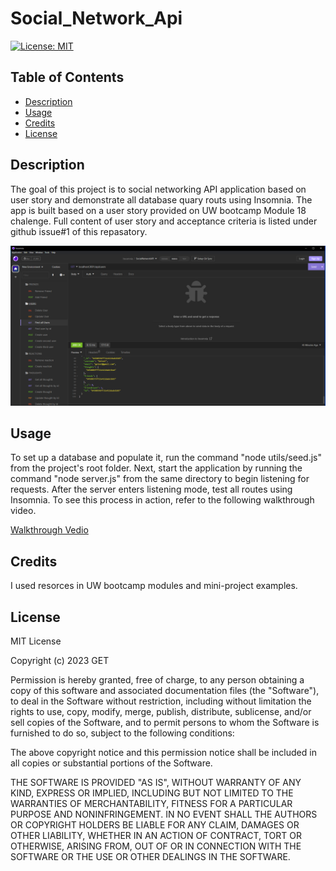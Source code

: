 

# Social_Network_Api
[![License: MIT](https://img.shields.io/badge/License-MIT-blue.svg)](https://opensource.org/licenses/MIT)

## Table of Contents
- [Description](#description)
- [Usage](#usage)
- [Credits](#credits)
- [License](#license)

## Description

The goal of this project is to social networking API application  based on user story and demonstrate all database quary routs using Insomnia. The app is built based on a user story provided on UW bootcamp Module 18 chalenge. Full content of user story and acceptance criteria is listed under github issue#1 of this repasatory. 


![Social Networking API](./Assets/Social%20Network%20API%20backEnd.PNG)


## Usage

To set up a database and populate it, run the command "node utils/seed.js" from the project's root folder. Next, start the application by running the command "node server.js" from the same directory to begin listening for requests. After the server enters listening mode, test all routes using Insomnia. To see this process in action, refer to the following walkthrough video.

[Walkthrough Vedio](https://youtu.be/_2l86SzgsmU)

## Credits
I used resorces in UW bootcamp modules and mini-project examples.

## License
MIT License

Copyright (c) 2023 GET

Permission is hereby granted, free of charge, to any person obtaining a copy
of this software and associated documentation files (the "Software"), to deal
in the Software without restriction, including without limitation the rights
to use, copy, modify, merge, publish, distribute, sublicense, and/or sell
copies of the Software, and to permit persons to whom the Software is
furnished to do so, subject to the following conditions:

The above copyright notice and this permission notice shall be included in all
copies or substantial portions of the Software.

THE SOFTWARE IS PROVIDED "AS IS", WITHOUT WARRANTY OF ANY KIND, EXPRESS OR
IMPLIED, INCLUDING BUT NOT LIMITED TO THE WARRANTIES OF MERCHANTABILITY,
FITNESS FOR A PARTICULAR PURPOSE AND NONINFRINGEMENT. IN NO EVENT SHALL THE
AUTHORS OR COPYRIGHT HOLDERS BE LIABLE FOR ANY CLAIM, DAMAGES OR OTHER
LIABILITY, WHETHER IN AN ACTION OF CONTRACT, TORT OR OTHERWISE, ARISING FROM,
OUT OF OR IN CONNECTION WITH THE SOFTWARE OR THE USE OR OTHER DEALINGS IN THE
SOFTWARE.
